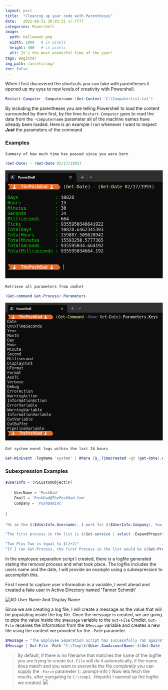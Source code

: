 ```yaml
---
layout: post
title:  "Cleaning up your code with Parentheses"
date:   2022-08-31 20:03:31 +/-TTTT
categories: Powershell
image:
  path: Halloween.png
  width: 1000   # in pixels
  height: 400   # in pixels
  alt: It's the most wonderful time of the year!
tags: Beginner
img_path: /assets/img/
toc: false
---
```





When I first discovered the shortcuts you can take with parentheses it opened up my eyes to new levels of creativity with Powershell.



```powershell
Restart-Computer -Computername (Get-Content 'C:\Computerlist.txt')
```

By including the parentheses you are telling Powershell to load the content surrounded by them first, by the time `Restart-Computer` goes to read the data from the `-Computername` parameter all of the machine names have already been loaded. Here is an example I run whenever I want to inspect ***Just*** the parameters of the command
























### Examples
`Summary of how much time has passed since you were born`
```powershell
(Get-Date) - (Get-Date 02/17/1993)
```
![DateExample](/assets/img/Get-Date-Example-03.png)

`Retrieve all parameters from cmdlet`
```powershell
(Get-command Get-Process).Parameters
```
![DateExample](/assets/img/Parameter-Example.png)


`Get system event logs within the last 24 hours`

```powershell
Get-WinEvent -logName 'system' | Where {$_.Timecreated -gt (get-date).AddDays(-1)}
```


### Subexpression Examples

```powershell
$UserInfo = [PSCustomObject]@{
    
    UserName = 'PoshDad'
    Email = 'PoshDad@ThePoshDad.Com'
    Company = 'PoshDadInc'

}

"Hi im the $($UserInfo.Username), I work for $($UserInfo.Company), You can reach me at $($UserInfo.Email)"

```

```powershell
"The first process in the list is $(Get-service | select -ExpandProperty Name -First 1)"
```

```powershell
"Two Plus Two is equal to $(2+2)"
"If I ran Get-Process, the first Process in the list would be $(Get-Process)[0].name"
```
In the employee separation script I created, there is a logfile generated stating the removal process and what took place. The logfile includes the users name and the date, I will provide an example using a subexpression to accomplish this. 

First I need to capture user information in a variable, I went ahead and created a fake user in Active Directory named 'Tanner Schmidt'

![AD User Name And Display Name](User-Log-File-Example-01.png)

Since we are creating a log file, I will create a message as the value that will be populating inside the log file. Once the message is created, we are going to pipe the value inside the `$Message` variable to the `Out-File` Cmdlet. `Out-File` receives the information from the `$Message` variable and creates a new file using the content we provided for the `-Path` parameter.  


```powershell
$Message = "The Employee Separation Script has successfully ran against the user account for $($User.SamAccountName)"
$Message | Out-File -Path "C:\Temp\$($User.SamAccountName)-$(Get-Date -Format MM-dd-yy).txt"
```
> By default, if there is no filename that matches the name of the logfile you are trying to create `Out-File` will do it automatically, if the name does match and you want to overwrite the file completely you can supply the `-Force` parameter
{: .prompt-info }
Now lets fetch the results, after navigating to `C:\temp`{: .filepath} I opened up the logfile we created.
![](User-Log-File-Example-02.png)
